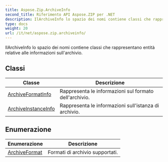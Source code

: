 ```yaml
---
title: Aspose.Zip.ArchiveInfo
second_title: Riferimento API Aspose.ZIP per .NET
description: IlArchiveInfo lo spazio dei nomi contiene classi che rappresentano entità relative alle informazioni sullarchivio.
type: docs
weight: 20
url: /it/net/aspose.zip.archiveinfo/
---
```

IlArchiveInfo lo spazio dei nomi contiene classi che rappresentano entità relative alle informazioni sull'archivio.

## Classi

| Classe | Descrizione |
| --- | --- |
| [ArchiveFormatInfo](./archiveformatinfo/) | Rappresenta le informazioni sul formato dell'archivio. |
| [ArchiveInstanceInfo](./archiveinstanceinfo/) | Rappresenta le informazioni sull'istanza di archivio. |
## Enumerazione

| Enumerazione | Descrizione |
| --- | --- |
| [ArchiveFormat](./archiveformat/) | Formati di archivio supportati. |


